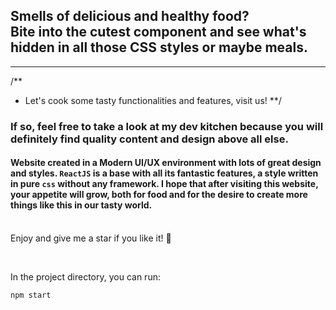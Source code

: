 ## Smells of delicious and healthy food? <br /> Bite into the cutest component and see what's hidden in all those CSS styles or maybe meals.
<hr />

/** 
  * Let's cook some tasty functionalities and features, visit us! 
**/


### If so, feel free to take a look at my dev kitchen because you will definitely find quality content and design above all else.

#### Website created in a Modern UI/UX environment with lots of great design and styles. `ReactJS` is a base with all its fantastic features, a style written in pure `css` without any framework. I hope that after visiting this website, your appetite will grow, both for food and for the desire to create more things like this in our tasty world. 

<br /> <food>  Enjoy and give me a star if you like it! 🌟 </food>

<br />

In the project directory, you can run:

```javascript
npm start
```

